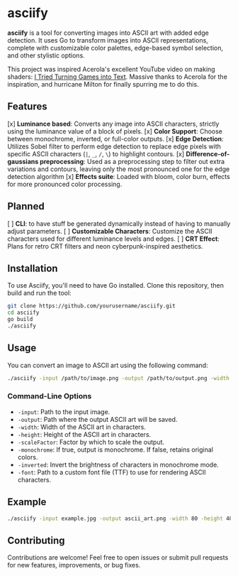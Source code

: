 # asciify

**asciify** is a tool for converting images into ASCII art with added edge detection. It uses Go to transform images into ASCII representations, complete with customizable color palettes, edge-based symbol selection, and other stylistic options.

This project was inspired Acerola's excellent YouTube video on making shaders: [I Tried Turning Games into Text](https://www.youtube.com/watch?v=gg40RWiaHRY&t=917s). Massive thanks to Acerola for the inspiration, and hurricane Milton for finally spurring me to do this.

## Features

[x] **Luminance based**: Converts any image into ASCII characters, strictly using the luminance value of a block of pixels.
[x] **Color Support**: Choose between monochrome, inverted, or full-color outputs.
[x] **Edge Detection**: Utilizes Sobel filter to perform edge detection to replace edge pixels with specific ASCII characters (`|`, `_`, `/`, `\`) to highlight contours.
[x] **Difference-of-gaussians preprocessing**: Used as a preprocessing step to filter out extra variations and contours, leaving only the most pronounced one for the edge detection algorithm
[x] **Effects suite**: Loaded with bloom, color burn, effects for more pronounced color processing.

## Planned

[ ] **CLI**: to have stuff be generated dynamically instead of having to manually adjust parameters.
[ ] **Customizable Characters**: Customize the ASCII characters used for different luminance levels and edges.
[ ] **CRT Effect**: Plans for retro CRT filters and neon cyberpunk-inspired aesthetics.

## Installation

To use Asciify, you'll need to have Go installed. Clone this repository, then build and run the tool:

```bash
git clone https://github.com/yourusername/asciify.git
cd asciify
go build
./asciify
```

## Usage

You can convert an image to ASCII art using the following command:

```bash
./asciify -input /path/to/image.png -output /path/to/output.png -width 100 -height 50 -scaleFactor 2 -monochrome true -inverted false -font /path/to/font.ttf
```

### Command-Line Options

- `-input`: Path to the input image.
- `-output`: Path where the output ASCII art will be saved.
- `-width`: Width of the ASCII art in characters.
- `-height`: Height of the ASCII art in characters.
- `-scaleFactor`: Factor by which to scale the output.
- `-monochrome`: If true, output is monochrome. If false, retains original colors.
- `-inverted`: Invert the brightness of characters in monochrome mode.
- `-font`: Path to a custom font file (TTF) to use for rendering ASCII characters.

## Example

```bash
./asciify -input example.jpg -output ascii_art.png -width 80 -height 40 -scaleFactor 2 -monochrome false -inverted false -font ./fonts/monospace.ttf
```

## Contributing

Contributions are welcome! Feel free to open issues or submit pull requests for new features, improvements, or bug fixes.
